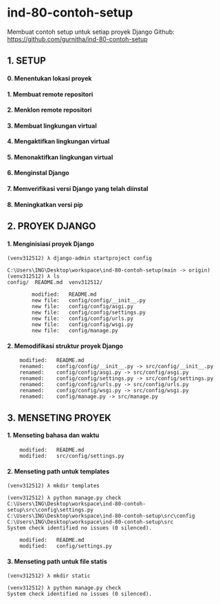 # ind-80-contoh-setup
Membuat contoh setup untuk setiap proyek Django
Github: https://github.com/gurnitha/ind-80-contoh-setup


## 1. SETUP

#### 0. Menentukan lokasi proyek

#### 1. Membuat remote repositori

#### 2. Menklon remote repositori

#### 3. Membuat lingkungan virtual

#### 4. Mengaktifkan lingkungan virtual

#### 5. Menonaktifkan lingkungan virtual

#### 6. Menginstal Django

#### 7. Memverifikasi versi Django yang telah diinstal

#### 8. Meningkatkan versi pip


## 2. PROYEK DJANGO

#### 1. Menginisiasi proyek Django

	(venv312512) λ django-admin startproject config

	C:\Users\ING\Desktop\workspace\ind-80-contoh-setup(main -> origin)
	(venv312512) λ ls
	config/  README.md  venv312512/

	        modified:   README.md
	        new file:   config/config/__init__.py
	        new file:   config/config/asgi.py
	        new file:   config/config/settings.py
	        new file:   config/config/urls.py
	        new file:   config/config/wsgi.py
	        new file:   config/manage.py

#### 2. Memodifikasi struktur proyek Django

        modified:   README.md
        renamed:    config/config/__init__.py -> src/config/__init__.py
        renamed:    config/config/asgi.py -> src/config/asgi.py
        renamed:    config/config/settings.py -> src/config/settings.py
        renamed:    config/config/urls.py -> src/config/urls.py
        renamed:    config/config/wsgi.py -> src/config/wsgi.py
        renamed:    config/manage.py -> src/manage.py


## 3. MENSETING PROYEK

#### 1. Menseting bahasa dan waktu

        modified:   README.md
        modified:   src/config/settings.py

#### 2. Menseting path untuk templates

	(venv312512) λ mkdir templates

	(venv312512) λ python manage.py check
	C:\Users\ING\Desktop\workspace\ind-80-contoh-setup\src\config\settings.py
	C:\Users\ING\Desktop\workspace\ind-80-contoh-setup\src\config
	C:\Users\ING\Desktop\workspace\ind-80-contoh-setup\src
	System check identified no issues (0 silenced).

        modified:   README.md
        modified:   config/settings.py

#### 3. Menseting path untuk file statis

	(venv312512) λ mkdir static

	(venv312512) λ python manage.py check
	System check identified no issues (0 silenced).